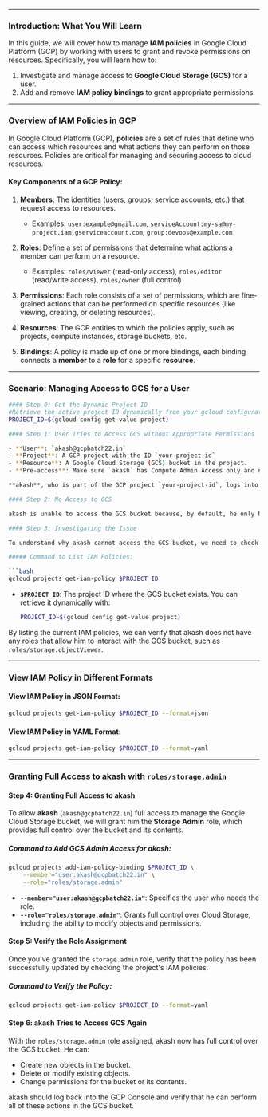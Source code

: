 
---

### **Introduction: What You Will Learn**

In this guide, we will cover how to manage **IAM policies** in Google Cloud Platform (GCP) by working with users to grant and revoke permissions on resources. Specifically, you will learn how to:

1. Investigate and manage access to **Google Cloud Storage (GCS)** for a user.
2. Add and remove **IAM policy bindings** to grant appropriate permissions.

---

### **Overview of IAM Policies in GCP**

In Google Cloud Platform (GCP), **policies** are a set of rules that define who can access which resources and what actions they can perform on those resources. Policies are critical for managing and securing access to cloud resources.

#### Key Components of a GCP Policy:
1. **Members**: The identities (users, groups, service accounts, etc.) that request access to resources.
   - Examples: `user:example@gmail.com`, `serviceAccount:my-sa@my-project.iam.gserviceaccount.com`, `group:devops@example.com`

2. **Roles**: Define a set of permissions that determine what actions a member can perform on a resource.
   - Examples: `roles/viewer` (read-only access), `roles/editor` (read/write access), `roles/owner` (full control)

3. **Permissions**: Each role consists of a set of permissions, which are fine-grained actions that can be performed on specific resources (like viewing, creating, or deleting resources).

4. **Resources**: The GCP entities to which the policies apply, such as projects, compute instances, storage buckets, etc.

5. **Bindings**: A policy is made up of one or more bindings, each binding connects a **member** to a **role** for a specific **resource**.

---

### **Scenario: Managing Access to GCS for a User**


```bash
#### Step 0: Get the Dynamic Project ID
#Retrieve the active project ID dynamically from your gcloud configuration:
PROJECT_ID=$(gcloud config get-value project)

#### Step 1: User Tries to Access GCS without Appropriate Permissions

- **User**: `akash@gcpbatch22.in`
- **Project**: A GCP project with the ID `your-project-id`
- **Resource**: A Google Cloud Storage (GCS) bucket in the project.
- **Pre-access**: Make sure `akash` has Compute Admin Access only and no other access.

**akash**, who is part of the GCP project `your-project-id`, logs into the GCP Console using his account (`akash@gcpbatch22.in`) and tries to access a GCS bucket in the project. However, akash cannot access the bucket because he hasn’t been assigned any roles that permit GCS access.

#### Step 2: No Access to GCS

akash is unable to access the GCS bucket because, by default, he only has the roles and permissions explicitly granted to him. In this case, akash needs a specific role, such as `roles/storage.objectViewer` or `roles/storage.admin`, to interact with GCS.

#### Step 3: Investigating the Issue

To understand why akash cannot access the GCS bucket, we need to check the current IAM policies associated with the project. This will allow us to see which roles are assigned to akash.

##### Command to List IAM Policies:

```bash
gcloud projects get-iam-policy $PROJECT_ID
```

- **`$PROJECT_ID`**: The project ID where the GCS bucket exists. You can retrieve it dynamically with:

  ```bash
  PROJECT_ID=$(gcloud config get-value project)
  ```

By listing the current IAM policies, we can verify that akash does not have any roles that allow him to interact with the GCS bucket, such as `roles/storage.objectViewer`.

---

### **View IAM Policy in Different Formats**

#### View IAM Policy in JSON Format:
```bash
gcloud projects get-iam-policy $PROJECT_ID --format=json
```

#### View IAM Policy in YAML Format:
```bash
gcloud projects get-iam-policy $PROJECT_ID --format=yaml
```

---

### **Granting Full Access to akash with `roles/storage.admin`**

#### Step 4: Granting Full Access to akash

To allow **akash** (`akash@gcpbatch22.in`) full access to manage the Google Cloud Storage bucket, we will grant him the **Storage Admin** role, which provides full control over the bucket and its contents.

##### Command to Add GCS Admin Access for akash:

```bash
gcloud projects add-iam-policy-binding $PROJECT_ID \
    --member="user:akash@gcpbatch22.in" \
    --role="roles/storage.admin"
```

- **`--member="user:akash@gcpbatch22.in"`**: Specifies the user who needs the role.
- **`--role="roles/storage.admin"`**: Grants full control over Cloud Storage, including the ability to modify objects and permissions.

#### Step 5: Verify the Role Assignment

Once you've granted the `storage.admin` role, verify that the policy has been successfully updated by checking the project's IAM policies.

##### Command to Verify the Policy:

```bash
gcloud projects get-iam-policy $PROJECT_ID --format=yaml
```

#### Step 6: akash Tries to Access GCS Again

With the `roles/storage.admin` role assigned, akash now has full control over the GCS bucket. He can:
- Create new objects in the bucket.
- Delete or modify existing objects.
- Change permissions for the bucket or its contents.

akash should log back into the GCP Console and verify that he can perform all of these actions in the GCS bucket.


